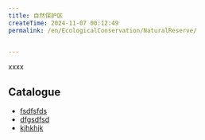 ```yaml
---
title: 自然保护区
createTime: 2024-11-07 00:12:49
permalink: /en/EcologicalConservation/NaturalReserve/


---
```


xxxx

## Catalogue
- [fsdfsfds](./1.fsdfsfds.md)
- [dfgsdfsd](./2.dfgsdfsd.md)
- [kjhkhjk](./3.kjhkhjk.md)
